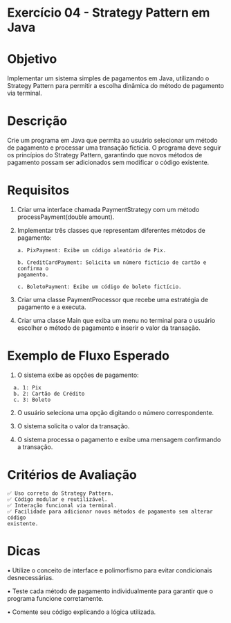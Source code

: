 # Exercício 04 - Strategy Pattern em Java

# Objetivo
Implementar um sistema simples de pagamentos em Java, utilizando o Strategy
Pattern para permitir a escolha dinâmica do método de pagamento via terminal.

# Descrição
Crie um programa em Java que permita ao usuário selecionar um método de
pagamento e processar uma transação fictícia. O programa deve seguir os princípios
do Strategy Pattern, garantindo que novos métodos de pagamento possam ser
adicionados sem modificar o código existente.

# Requisitos
1. Criar uma interface chamada PaymentStrategy com um método
processPayment(double amount).

2. Implementar três classes que representam diferentes métodos de pagamento:

    ```
    a. PixPayment: Exibe um código aleatório de Pix.

    b. CreditCardPayment: Solicita um número fictício de cartão e confirma o
    pagamento.

    c. BoletoPayment: Exibe um código de boleto fictício.
    ```

3. Criar uma classe PaymentProcessor que recebe uma estratégia de pagamento e
a executa.

4. Criar uma classe Main que exiba um menu no terminal para o usuário escolher o
método de pagamento e inserir o valor da transação.

# Exemplo de Fluxo Esperado
1. O sistema exibe as opções de pagamento:
```
  a. 1: Pix
  b. 2: Cartão de Crédito
  c. 3: Boleto
```

2. O usuário seleciona uma opção digitando o número correspondente.
   
3. O sistema solicita o valor da transação.
   
4. O sistema processa o pagamento e exibe uma mensagem confirmando a
transação.

# Critérios de Avaliação
```
✅ Uso correto do Strategy Pattern.
✅ Código modular e reutilizável.
✅ Interação funcional via terminal.
✅ Facilidade para adicionar novos métodos de pagamento sem alterar código
existente.
```

# Dicas
• Utilize o conceito de interface e polimorfismo para 
evitar condicionais desnecessárias.

• Teste cada método de pagamento individualmente para 
garantir que o programa funcione corretamente.

• Comente seu código explicando a lógica utilizada.
